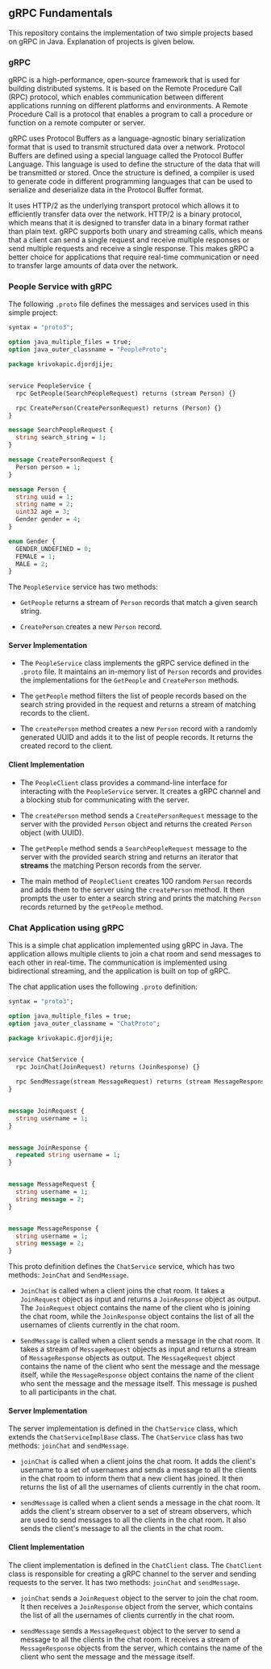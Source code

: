 ## gRPC Fundamentals

This repository contains the implementation of two simple projects based on gRPC in Java.
Explanation of projects is given below.

### gRPC

gRPC is a high-performance, open-source framework that is used for building distributed systems. It is based on the Remote Procedure Call (RPC) protocol, which enables
communication between different applications running on different platforms and environments. A Remote Procedure Call is a protocol that enables a program to call a procedure or
function on a remote computer or server.

gRPC uses Protocol Buffers as a language-agnostic binary serialization format that is used to transmit structured data over a network. Protocol Buffers are defined using a special
language called the Protocol Buffer Language. This language is used to define the structure of the data that will be transmitted or stored. Once the structure is defined, a
compiler is used to generate code in different programming languages that can be used to serialize and deserialize data in the Protocol Buffer format.

It uses HTTP/2 as the underlying transport protocol which allows it to efficiently transfer data over the network. HTTP/2 is a binary protocol, which means that it is designed to
transfer data in a binary format rather than plain text. gRPC supports both unary and streaming calls, which means that a client can send a single request and receive multiple
responses or send multiple requests and receive a single
response. This makes gRPC a better choice for applications that require real-time communication or need to transfer large amounts of data over the network.

### People Service with gRPC

The following `.proto` file defines the messages and services used in this simple project:

```protobuf
syntax = "proto3";

option java_multiple_files = true;
option java_outer_classname = "PeopleProto";

package krivokapic.djordjije;


service PeopleService {
  rpc GetPeople(SearchPeopleRequest) returns (stream Person) {}

  rpc CreatePerson(CreatePersonRequest) returns (Person) {}
}

message SearchPeopleRequest {
  string search_string = 1;
}

message CreatePersonRequest {
  Person person = 1;
}

message Person {
  string uuid = 1;
  string name = 2;
  uint32 age = 3;
  Gender gender = 4;
}

enum Gender {
  GENDER_UNDEFINED = 0;
  FEMALE = 1;
  MALE = 2;
}
```

The `PeopleService` service has two methods:

- `GetPeople` returns a stream of `Person` records that match a given search string.


- `CreatePerson` creates a new `Person` record.

#### Server Implementation

- The `PeopleService` class implements the gRPC service defined in the `.proto` file.
  It maintains an in-memory list of `Person` records and provides the implementations for the
  `GetPeople` and `CreatePerson` methods.


- The `getPeople` method filters the list of people records based on the search string provided in the request and returns a stream of matching records to the client.


- The `createPerson` method creates a new `Person` record with a randomly generated UUID and adds it to the list of people records.
  It returns the created record to the client.

#### Client Implementation

- The `PeopleClient` class provides a command-line interface for interacting with the `PeopleService` server.
  It creates a gRPC channel and a blocking stub for communicating with the server.


- The `createPerson` method sends a `CreatePersonRequest` message to the server with the provided `Person` object and returns the created `Person` object (with UUID).


- The `getPeople` method sends a `SearchPeopleRequest` message to the server with the provided search string and returns an iterator that **streams** the matching Person records
  from
  the server.


- The main method of `PeopleClient` creates 100 random `Person` records and adds them to the server using the `createPerson` method.
  It then prompts the user to enter a search string and prints the matching `Person` records returned by the `getPeople` method.

### Chat Application using gRPC

This is a simple chat application implemented using gRPC in Java.
The application allows multiple clients to join a chat room and send messages to each other in real-time.
The communication is implemented using bidirectional streaming, and the application is built on top of gRPC.

The chat application uses the following `.proto` definition:

```protobuf
syntax = "proto3";

option java_multiple_files = true;
option java_outer_classname = "ChatProto";

package krivokapic.djordjije;


service ChatService {
  rpc JoinChat(JoinRequest) returns (JoinResponse) {}

  rpc SendMessage(stream MessageRequest) returns (stream MessageResponse) {}
}


message JoinRequest {
  string username = 1;
}


message JoinResponse {
  repeated string username = 1;
}


message MessageRequest {
  string username = 1;
  string message = 2;
}


message MessageResponse {
  string username = 1;
  string message = 2;
}
```

This proto definition defines the `ChatService` service, which has two methods: `JoinChat` and `SendMessage`.

- `JoinChat` is called when a client joins the chat room. It takes a `JoinRequest` object as input and returns a `JoinResponse` object as output.
  The `JoinRequest` object contains the name of the client who is joining the chat room, while the `JoinResponse` object contains the list of all the usernames of clients currently
  in the chat room.


- `SendMessage` is called when a client sends a message in the chat room. It takes a stream of `MessageRequest` objects as input and returns a stream of `MessageResponse` objects
  as output. The `MessageRequest` object contains the name of the client who sent the message and the message itself, while the `MessageResponse` object contains the name of the
  client who sent the message and the message itself.
  This message is pushed to all participants in the chat.

#### Server Implementation

The server implementation is defined in the `ChatService` class, which extends the `ChatServiceImplBase` class.
The `ChatService` class has two methods: `joinChat` and `sendMessage`.

- `joinChat` is called when a client joins the chat room. It adds the client's username to a set of usernames and sends a message to all the clients in the chat room to inform them
  that a new client has joined. It then returns the list of all the usernames of clients currently in the chat room.


- `sendMessage` is called when a client sends a message in the chat room. It adds the client's stream observer to a set of stream observers, which are used to send messages to all
  the clients in the chat room. It also sends the client's message to all the clients in the chat room.

#### Client Implementation

The client implementation is defined in the `ChatClient` class. The `ChatClient` class is responsible for creating a gRPC channel to the server and sending requests to the
server. It has two methods: `joinChat` and `sendMessage`.

- `joinChat` sends a `JoinRequest` object to the server to join the chat room. It then receives a `JoinResponse` object from the server, which contains the list of all the
  usernames of
  clients currently in the chat room.


- `sendMessage` sends a `MessageRequest` object to the server to send a message to all the clients in the chat room. It receives a stream of `MessageResponse` objects from the
  server,
  which contains the name of the client who sent the message and the message itself.